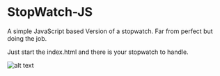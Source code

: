 # StopWatch-JS

A simple JavaScript based Version of a stopwatch. Far from perfect but doing the job.

Just start the index.html and there is your stopwatch to handle.

![alt text]([https://github.com/Thom-Mon/SearchTool_Extended_Rebuild/blob/master/Screenshots/Screenshot_contextmenue.JPG](https://github.com/Thom-Mon/StopWatch-JS/blob/main/Screenshots/stoppwatch_image.JPG))
